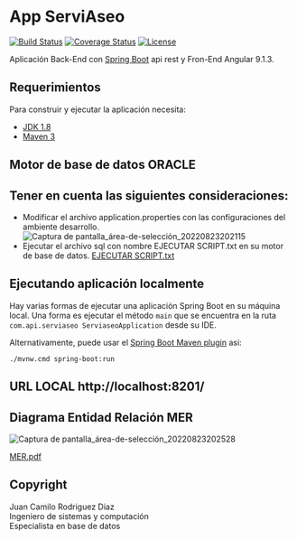 # App ServiAseo

[![Build Status](https://travis-ci.org/codecentric/springboot-sample-app.svg?branch=master)](https://travis-ci.org/codecentric/springboot-sample-app)
[![Coverage Status](https://coveralls.io/repos/github/codecentric/springboot-sample-app/badge.svg?branch=master)](https://coveralls.io/github/codecentric/springboot-sample-app?branch=master)
[![License](http://img.shields.io/:license-apache-blue.svg)](http://www.apache.org/licenses/LICENSE-2.0.html)

Aplicación Back-End con [Spring Boot](http://projects.spring.io/spring-boot/) api rest y Fron-End Angular 9.1.3.

## Requerimientos

Para construir y ejecutar la aplicación necesita:

- [JDK 1.8](http://www.oracle.com/technetwork/java/javase/downloads/jdk8-downloads-2133151.html)
- [Maven 3](https://maven.apache.org)

## Motor de base de datos ORACLE 
## Tener en cuenta las siguientes consideraciones:

- Modificar el archivo application.properties con las configuraciones del ambiente desarrollo.
![Captura de pantalla_área-de-selección_20220823202115](https://user-images.githubusercontent.com/103206100/186296766-300b3c4a-0e74-4f1f-a888-a8d10ace6c8c.png)
- Ejecutar el archivo sql con nombre EJECUTAR SCRIPT.txt en su motor de base de datos.
[EJECUTAR SCRIPT.txt](https://github.com/ingcamilorodriguezdiaz/serviaseo/files/9411569/EJECUTAR.SCRIPT.txt)


## Ejecutando aplicación localmente

Hay varias formas de ejecutar una aplicación Spring Boot en su máquina local. Una forma es ejecutar el método `main` que se encuentra en la ruta `com.api.serviaseo ServiaseoApplication` desde su IDE.

Alternativamente, puede usar el [Spring Boot Maven plugin](https://docs.spring.io/spring-boot/docs/current/reference/html/build-tool-plugins-maven-plugin.html) asi:

```shell
./mvnw.cmd spring-boot:run
```

## URL LOCAL http://localhost:8201/

## Diagrama Entidad Relación MER
![Captura de pantalla_área-de-selección_20220823202528](https://user-images.githubusercontent.com/103206100/186297218-a8288290-64a0-493b-8dc5-adaff2712671.png)

[MER.pdf](https://github.com/ingcamilorodriguezdiaz/serviaseo/files/9411559/MER.pdf)


## Copyright

<div>Juan Camilo Rodriguez Diaz</div>
<div>Ingeniero de sistemas y computación</div>
<div>Especialista en base de datos</div>
